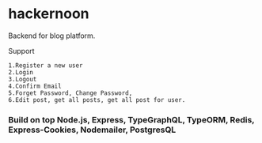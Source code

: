 # hackernoon
Backend for blog platform.

Support
 
    1.Register a new user 
    2.Login
    3.Logout
    4.Confirm Email
    5.Forget Password, Change Password,
    6.Edit post, get all posts, get all post for user.
       
### Build on top Node.js, Express, TypeGraphQL, TypeORM, Redis, Express-Cookies, Nodemailer, PostgresQL
